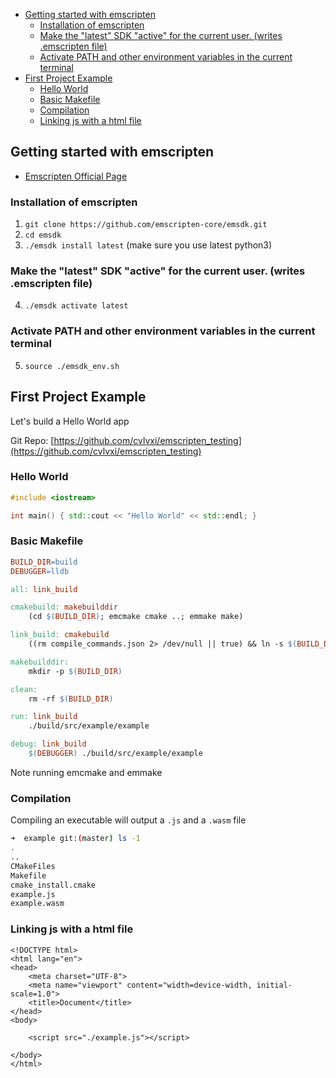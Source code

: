 <!-- vscode-markdown-toc -->
* [Getting started with emscripten](#Gettingstartedwithemscripten)
	* [Installation of emscripten](#Installationofemscripten)
	* [Make the "latest" SDK "active" for the current user. (writes .emscripten file)](#MakethelatestSDKactiveforthecurrentuser.writes.emscriptenfile)
	* [Activate PATH and other environment variables in the current terminal](#ActivatePATHandotherenvironmentvariablesinthecurrentterminal)
* [First Project Example](#FirstProjectExample)
	* [Hello World](#HelloWorld)
	* [Basic Makefile](#BasicMakefile)
	* [Compilation](#Compilation)
	* [Linking js with a html file](#Linkingjswithahtmlfile)

<!-- vscode-markdown-toc-config
	numbering=false
	autoSave=true
	/vscode-markdown-toc-config -->
<!-- /vscode-markdown-toc -->


## <a name='Gettingstartedwithemscripten'></a>Getting started with emscripten
- [Emscripten Official Page](https://emscripten.org/)

### <a name='Installationofemscripten'></a>Installation of emscripten
1. `git clone https://github.com/emscripten-core/emsdk.git`
2. `cd emsdk`
3. `./emsdk install latest` (make sure you use latest python3)

### <a name='MakethelatestSDKactiveforthecurrentuser.writes.emscriptenfile'></a>Make the "latest" SDK "active" for the current user. (writes .emscripten file)
4. `./emsdk activate latest`

### <a name='ActivatePATHandotherenvironmentvariablesinthecurrentterminal'></a>Activate PATH and other environment variables in the current terminal
5. `source ./emsdk_env.sh`


## <a name='FirstProjectExample'></a>First Project Example
Let's build a Hello World app 

Git Repo: [https://github.com/cvlvxi/emscripten_testing](https://github.com/cvlvxi/emscripten_testing)

### <a name='HelloWorld'></a>Hello World

```c++
#include <iostream>

int main() { std::cout << "Hello World" << std::endl; }
```


### <a name='BasicMakefile'></a>Basic Makefile

```makefile
BUILD_DIR=build
DEBUGGER=lldb

all: link_build

cmakebuild: makebuilddir
	(cd $(BUILD_DIR); emcmake cmake ..; emmake make)

link_build: cmakebuild
	((rm compile_commands.json 2> /dev/null || true) && ln -s $(BUILD_DIR)/compile_commands.json compile_commands.json)

makebuilddir:
	mkdir -p $(BUILD_DIR)

clean:
	rm -rf $(BUILD_DIR)

run: link_build
	./build/src/example/example

debug: link_build
	$(DEBUGGER) ./build/src/example/example
```

Note running emcmake and emmake 

### <a name='Compilation'></a>Compilation

Compiling an executable will output a `.js` and a `.wasm` file 

```bash
➜  example git:(master) ls -1
.
..
CMakeFiles
Makefile
cmake_install.cmake
example.js
example.wasm
```

### <a name='Linkingjswithahtmlfile'></a>Linking js with a html file

```
<!DOCTYPE html>
<html lang="en">
<head>
    <meta charset="UTF-8">
    <meta name="viewport" content="width=device-width, initial-scale=1.0">
    <title>Document</title>
</head>
<body>

    <script src="./example.js"></script>
    
</body>
</html>
```




